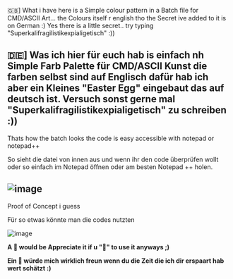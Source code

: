 🇬🇧] What i have here is a Simple colour pattern in a Batch file for CMD/ASCII Art... the Colours itself r english tho the Secret ive added to it is on German :) Yes there is a little secret.. try typing "Superkalifragilistikexpialigetisch" :))

🇩🇪] Was ich hier für euch hab is einfach nh Simple Farb Palette für CMD/ASCII Kunst die farben selbst sind auf Englisch dafür hab ich aber ein Kleines "Easter Egg" eingebaut das auf deutsch ist. Versuch sonst gerne mal "Superkalifragilistikexpialigetisch" zu schreiben :))
---------------------------------------------------------------------------------------------------
Thats how the batch looks the code is easy accessible with notepad or notepad++

So sieht die datei von innen aus und wenn ihr den code überprüfen wollt oder so einfach im Notepad öffnen oder am besten Notepad ++ holen.

![image](https://github.com/R3d-Developer/Simple-Colour-Batch/assets/88716926/89da54d2-b60d-41c5-ac22-15a876f29530)
------------------------------------------------------------------------------------------------------------
Proof of Concept i guess

Für so etwas könnte man die codes nutzten

![image](https://github.com/R3d-Developer/Simple-Colour-Batch/assets/88716926/0b7566f7-85ad-49dc-862d-966455b7062a)

**A 🌟 would be Appreciate it if u "🎪" to use it anyways ;)**

**Ein 🌟 würde mich wirklich freun wenn du die Zeit die ich dir erspaart hab wert schätzt :)**
